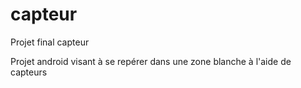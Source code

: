# capteur
Projet final capteur

Projet android visant à se repérer dans une zone blanche à l'aide de capteurs
